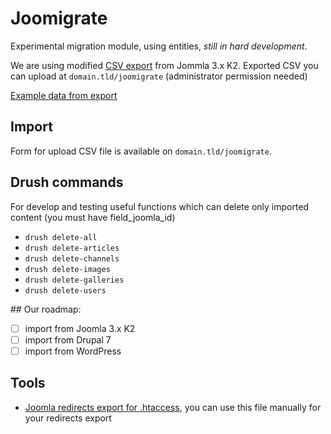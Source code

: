 # Joomigrate

Experimental migration module, using entities, *still in hard development*.

We are using modified [CSV export](http://www.individual-it.net/en/Instructions-for-K2-Import-Component.html) from Jommla 3.x K2.
Exported CSV you can upload at `domain.tld/joomigrate` (administrator permission needed)

[Example data from export](https://docs.google.com/spreadsheets/d/1UBDXlM2a7vT4wiriP7zhSmgu_1F8ehrTRjZwVVgwD5Y/edit?usp=sharing)

## Import
Form for upload CSV file is available on `domain.tld/joomigrate`.

## Drush commands
For develop and testing useful functions which can delete only imported content (you must have field_joomla_id)
- `drush delete-all`
- `drush delete-articles`
- `drush delete-channels`
- `drush delete-images`
- `drush delete-galleries`
- `drush delete-users`

## Our roadmap:
- [ ] import from Joomla 3.x K2
- [ ] import from Drupal 7
- [ ] import from WordPress

## Tools
- [Joomla redirects export for .htaccess](/tools/joomla_redirects.php), you can use this file manually for your redirects export